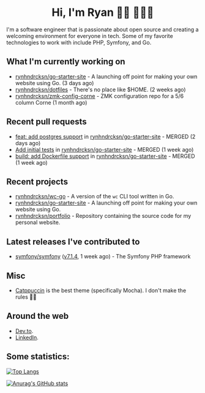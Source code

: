 <div align="center">
  <h1>Hi, I'm Ryan 👋🏻 👨🏻‍💻</h1>
</div>

I'm a software engineer that is passionate about open source and creating a welcoming environment for everyone in tech.
Some of my favorite technologies to work with include PHP, Symfony, and Go.

## What I'm currently working on

- [rynhndrcksn/go-starter-site](https://github.com/rynhndrcksn/go-starter-site) - A launching off point for making your own website using Go. (3 days ago)
- [rynhndrcksn/dotfiles](https://github.com/rynhndrcksn/dotfiles) - There&#39;s no place like $HOME. (2 weeks ago)
- [rynhndrcksn/zmk-config-corne](https://github.com/rynhndrcksn/zmk-config-corne) - ZMK configuration repo for a 5/6 column Corne (1 month ago)

## Recent pull requests

- [feat: add postgres support](https://github.com/rynhndrcksn/go-starter-site/pull/9) in [rynhndrcksn/go-starter-site](https://github.com/rynhndrcksn/go-starter-site) - MERGED (2 days ago)
- [Add initial tests](https://github.com/rynhndrcksn/go-starter-site/pull/7) in [rynhndrcksn/go-starter-site](https://github.com/rynhndrcksn/go-starter-site) - MERGED (1 week ago)
- [build: add Dockerfile support](https://github.com/rynhndrcksn/go-starter-site/pull/5) in [rynhndrcksn/go-starter-site](https://github.com/rynhndrcksn/go-starter-site) - MERGED (1 week ago)

## Recent projects

- [rynhndrcksn/wc-go](https://github.com/rynhndrcksn/wc-go) - A version of the `wc` CLI tool written in Go.
- [rynhndrcksn/go-starter-site](https://github.com/rynhndrcksn/go-starter-site) - A launching off point for making your own website using Go.
- [rynhndrcksn/portfolio](https://github.com/rynhndrcksn/portfolio) - Repository containing the source code for my personal website.

## Latest releases I've contributed to

- [symfony/symfony](https://github.com/symfony/symfony) ([v7.1.4](https://github.com/symfony/symfony/releases/tag/v7.1.4), 1 week ago) - The Symfony PHP framework

## Misc
- [Catppuccin](https://github.com/catppuccin/catppuccin) is the best theme (specifically Mocha). I don't make the rules 🤷‍♂️

## Around the web
- [Dev.to](https://dev.to/rynhndrcksn).
- [LinkedIn](https://www.linkedin.com/in/rynhndrcksn/).

## Some statistics:
[![Top Langs](https://github-readme-stats.vercel.app/api/top-langs/?username=rynhndrcksn&layout=compact&theme=github_dark)](https://github.com/anuraghazra/github-readme-stats)

[![Anurag's GitHub stats](https://github-readme-stats.vercel.app/api?username=rynhndrcksn&count_private=true&show_icons=true&theme=github_dark)](https://github.com/anuraghazra/github-readme-stats)

